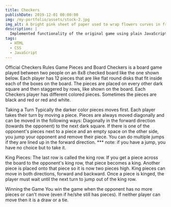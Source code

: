 ```yaml
---
title: Checkers
publishDate: 2019-12-01 00:00:00
img: /my-portfolio/assets/stock-2.jpg
img_alt: A bright pink sheet of paper used to wrap flowers curves in front of rich blue background
description: |
  Implemented functionality of the original game using plain JavaScript and DOM manipulation
tags:
  - HTML
  - CSS
  - JavaScript
---
```

Official Checkers Rules
Game Pieces and Board
Checkers is a board game played between two people on an 8x8 checked board like the one shown below. Each player has 12 pieces that are like flat round disks that fit inside each of the boxes on the board. The pieces are placed on every other dark square and then staggered by rows, like shown on the board. Each Checkers player has different colored pieces. Sometimes the pieces are black and red or red and white.

Taking a Turn
Typically the darker color pieces moves first. Each player takes their turn by moving a piece. Pieces are always moved diagonally and can be moved in the following ways: Diagonally in the forward direction (towards the opponent) to the next dark square. If there is one of the opponent's pieces next to a piece and an empty space on the other side, you jump your opponent and remove their piece. You can do multiple jumps if they are lined up in the forward direction. *** note: if you have a jump, you have no choice but to take it.

King Pieces:
The last row is called the king row. If you get a piece across the board to the opponent's king row, that piece becomes a king. Another piece is placed onto that piece so it is now two pieces high. King pieces can move in both directions, forward and backward. Once a piece is kinged, the player must wait until the next turn to jump out of the king row.

Winning the Game
You win the game when the opponent has no more pieces or can't move (even if he/she still has pieces). If neither player can move then it is a draw or a tie.